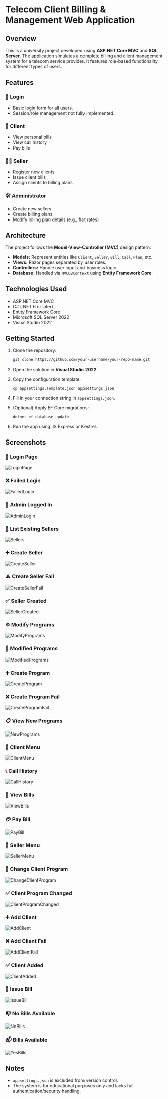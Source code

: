 # Telecom Client Billing & Management Web Application

## Overview

This is a university project developed using **ASP.NET Core MVC** and **SQL Server**. The application simulates a complete billing and client management system for a telecom service provider. It features role-based functionality for different types of users.

## Features

### 🔐 Login
- Basic login form for all users.
- Session/role management not fully implemented.

### 👤 Client
- View personal bills
- View call history
- Pay bills 

### 🧑‍💼 Seller
- Register new clients
- Issue client bills
- Assign clients to billing plans

### 🛠️ Administrator
- Create new sellers
- Create billing plans
- Modify billing plan details (e.g., flat rates)

## Architecture

The project follows the **Model-View-Controller (MVC)** design pattern:

- **Models:** Represent entities like `Client`, `Seller`, `Bill`, `Call`, `Plan`, etc.
- **Views:** Razor pages separated by user roles.
- **Controllers:** Handle user input and business logic.
- **Database:** Handled via `MVCDBContext` using **Entity Framework Core**.

## Technologies Used

- ASP.NET Core MVC
- C# (.NET 6 or later)
- Entity Framework Core
- Microsoft SQL Server 2022
- Visual Studio 2022

## Getting Started

1. Clone the repository:
   ```bash
   git clone https://github.com/your-username/your-repo-name.git
   ```

2. Open the solution in **Visual Studio 2022**.

3. Copy the configuration template:
   ```bash
   cp appsettings.Template.json appsettings.json
   ```

4. Fill in your connection string in `appsettings.json`.

5. (Optional) Apply EF Core migrations:
   ```bash
   dotnet ef database update
   ```

6. Run the app using IIS Express or Kestrel.

## Screenshots

### 🔐 Login Page
![LoginPage](screenshots/5_Login.png)

### ❌ Failed Login
![FailedLogin](screenshots/6_Fail_Login.png)

### 👑 Admin Logged In
![AdminLogin](screenshots/7_Admin_Menu.png)

### 📃 List Existing Sellers
![Sellers](screenshots/8_List_Existing_Sellers.png)

### ➕ Create Seller
![CreateSeller](screenshots/9_Create_Seller.png)

### ⚠️ Create Seller Fail
![CreateSellerFail](screenshots/9_FaiI.png)

### ✅ Seller Created
![SellerCreated](screenshots/10_Seller_Created.png)

### ⚙️ Modify Programs
![ModifyPrograms](screenshots/11_Modify_Programs.png)

### 📝 Modified Programs
![ModifiedPrograms](screenshots/12_Modified_Programs.png)

### ➕ Create Program
![CreateProgram](screenshots/13_Create_Program.png)

### ❌ Create Program Fail
![CreateProgramFail](screenshots/13_Create_Program_Fail.png)

### 📋 View New Programs
![NewPrograms](screenshots/14_New_Programs.png)

### 👤 Client Menu
![ClientMenu](screenshots/15_Client_Menu.png)

### 📞 Call History
![CallHistory](screenshots/16_Call_History.png)

### 📄 View Bills
![ViewBills](screenshots/17_View_Bills.png)

### 💳 Pay Bill
![PayBill](screenshots/18_Pay_Bill.png)

### 🧾 Seller Menu
![SellerMenu](screenshots/19_Seller_Menu.png)

### 🔄 Change Client Program
![ChangeClientProgram](screenshots/20_Change_Client_Program.png)

### ✅ Client Program Changed
![ClientProgramChanged](screenshots/21_Changed_Client_Program.png)

### ➕ Add Client
![AddClient](screenshots/22_Add_Client.png)

### ❌ Add Client Fail
![AddClientFail](screenshots/22_Add_Client_Fail.png)

### ✅ Client Added
![ClientAdded](screenshots/23_Client_Added.png)

### 🧾 Issue Bill
![IssueBill](screenshots/24_Issue_Bill.png)

### 📭 No Bills Available
![NoBills](screenshots/25_No_Bills.png)

### 📬 Bills Available
![YesBills](screenshots/25_Yes_Bills.png)

## Notes

- `appsettings.json` is excluded from version control.
- The system is for educational purposes only and lacks full authentication/security handling.
